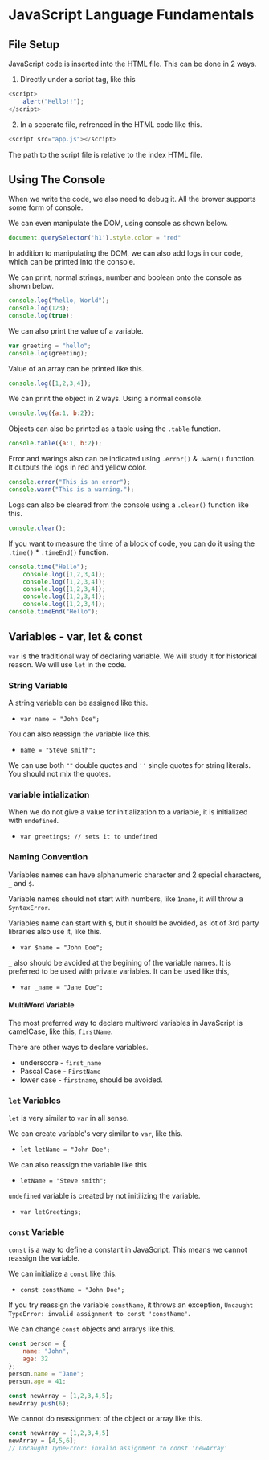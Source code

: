 # JavaScript Language Fundamentals #

## File Setup ##

JavaScript code is inserted into the HTML file. This can be done in 2 ways.

1. Directly under a script tag, like this

```javascript
<script>
    alert("Hello!!");
</script>
```

2. In a seperate file, refrenced in the HTML code like this.

```javascript
<script src="app.js"></script>
```

The path to the script file is relative to the index HTML file.

## Using The Console ##

When we write the code, we also need to debug it. All the brower supports some form of console. 

We can even manipulate the DOM, using console as shown below.

```javascript
document.querySelector('h1').style.color = "red" 
```

In addition to manipulating the DOM, we can also add logs in our code, which can be printed into the console.

We can print, normal strings, number and boolean onto the console as shown below.

```javascript
console.log("hello, World");
console.log(123);
console.log(true);
```

We can also print the value of a variable.

```javascript
var greeting = "hello";
console.log(greeting);
```

Value of an array can be printed like this.

```javascript
console.log([1,2,3,4]);
```

We can print the object in 2 ways. Using a normal console.
```javascript
console.log({a:1, b:2});
```

Objects can also be printed as a table using the `.table` function.
```javascript
console.table({a:1, b:2});
```

Error and warings also can be indicated using `.error()` & `.warn()` function. It outputs the logs in red and yellow color.

```javascript
console.error("This is an error");
console.warn("This is a warning.");
```

Logs can also be cleared from the console using a `.clear()` function like this.

```javascript
console.clear();
```

If you want to measure the time of a block of code, you can do it using the `.time()` * `.timeEnd()` function. 

```javascript
console.time("Hello");
    console.log([1,2,3,4]);
    console.log([1,2,3,4]);
    console.log([1,2,3,4]);
    console.log([1,2,3,4]);
    console.log([1,2,3,4]);
console.timeEnd("Hello");
```

## Variables - var, let & const ##

`var` is the traditional way of declaring variable. We will study it for historical reason. We will use `let` in the code.

### String Variable ###

A string variable can be assigned like this.
* `var name = "John Doe";`

You can also reassign the variable like this.
* `name = "Steve smith";`

We can use both `""` double quotes and `''` single quotes for string literals. You should not mix the quotes.

### variable intialization ###

When we do not give a value for initialization to a variable, it is initialized with `undefined`.

* `var greetings; // sets it to undefined`

### Naming Convention ###

Variables names can have alphanumeric character and 2 special characters, `_` and `$`.

Variable names should not start with numbers, like `1name`, it will throw a `SyntaxError`.

Variables name can start with `$`, but it should be avoided, as lot of 3rd party libraries also use it, like this.

* `var $name = "John Doe";`

`_` also should be avoided at the begining of the variable names. It is preferred to be used with private variables. It can be used like this,

* `var _name = "Jane Doe";`

#### MultiWord Variable ####

The most preferred way to declare multiword variables in JavaScript is camelCase, like this, `firstName`.

There are other ways to declare variables.

* underscore - `first_name`
* Pascal Case - `FirstName`
* lower case - `firstname`, should be avoided.

### `let` Variables ###

`let` is very similar to `var` in all sense. 

We can create variable's very similar to `var`, like this.

* `let letName = "John Doe";`

We can also reassign the variable like this

* `letName = "Steve smith";`

`undefined` variable is created by not initilizing the variable.
* `var letGreetings;`

### `const` Variable ###
`const` is a way to define a constant in JavaScript. This means we cannot reassign the variable.

We can initialize a `const` like this.
* `const constName = "John Doe";`

If you try reassign the variable `constName`, it throws an exception, `Uncaught TypeError: invalid assignment to const 'constName'`.

We can change `const` objects and arrarys like this.

```javascript
const person = {
    name: "John",
    age: 32
};
person.name = "Jane";
person.age = 41;

const newArray = [1,2,3,4,5];
newArray.push(6);
```

We cannot do reassignment of the object or array like this.

```javascript
const newArray = [1,2,3,4,5]
newArray = [4,5,6];
// Uncaught TypeError: invalid assignment to const 'newArray'
```